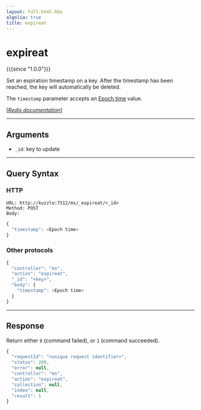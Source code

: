 ```yaml
---
layout: full.html.hbs
algolia: true
title: expireat
---
```


# expireat

{{{since "1.0.0"}}}

Set an expiration timestamp on a key. After the timestamp has been reached, the key will automatically be deleted.

The `timestamp` parameter accepts an [Epoch time](https://en.wikipedia.org/wiki/Unix_time) value.

[[_Redis documentation_]](https://redis.io/commands/expireat)

---

## Arguments

* `_id`: key to update

---

## Query Syntax

### HTTP

```http
URL: http://kuzzle:7512/ms/_expireat/<_id>
Method: POST  
Body:
```

```js
{
  "timestamp": <Epoch time>
}
```

### Other protocols

```js
{
  "controller": "ms",
  "action": "expireat",
  "_id": "<key>",
  "body": {
    "timestamp": <Epoch time>
  }
}
```

---

## Response

Return either `0` (command failed), or `1` (command succeeded).

```javascript
{
  "requestId": "<unique request identifier>",
  "status": 200,
  "error": null,
  "controller": "ms",
  "action": "expireat",
  "collection": null,
  "index": null,
  "result": 1
}
```
